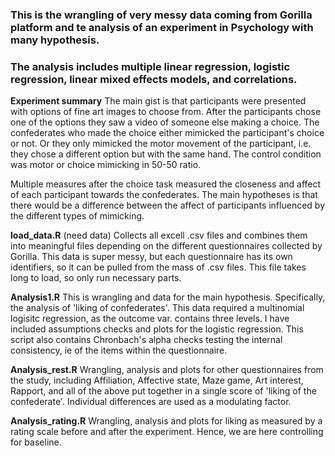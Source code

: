
### This is the wrangling of very messy data coming from Gorilla platform and te analysis of an experiment in Psychology with many hypothesis.
### The analysis includes multiple linear regression, logistic regression, linear mixed effects models, and correlations. 

**Experiment summary**
The main gist is that participants were presented with options of fine art images to choose from.
After the participants chose one of the options they saw a video of someone else making a choice. 
The confederates who made the choice either mimicked the participant's choice or not. Or they
only mimicked the motor movement of the participant, i.e. they chose a different option but with the same hand. 
The control condition was motor or choice mimicking in 50-50 ratio. 

Multiple measures after the choice task measured the closeness and affect of each participant towards
the confederates. The main hypotheses is that there would be a difference between the affect of participants
influenced by the different types of mimicking. 

**load_data.R** (need data)
Collects all excell .csv files and combines them into meaningful files depending on the different questionnaires collected by Gorilla. 
This data is super messy, but each questionnaire has its own identifiers, so it can be pulled from the mass of .csv files. 
This file takes long to load, so only run necessary parts. 

**Analysis1.R** 
This is wrangling and data for the main hypothesis. Specifically, the analysis of 'liking of confederates'. 
This data required a multinomial logisitc regression, as the outcome var. contains three levels. 
I have included assumptions checks and plots for the logistic regression. 
This script also contains Chronbach's alpha checks testing the internal consistency, ie of the items within the questionnaire. 

**Analysis_rest.R**
Wrangling, analysis and plots for other questionnaires from the study, including Affiliation, Affective state, Maze game, Art interest, Rapport, and all of the above put together in a single score of 'liking of the confederate'. Individual differences are used as a modulating factor. 

**Analysis_rating.R**
Wrangling, analysis and plots for liking as measured by a rating scale before and after the experiment. Hence, we are here controlling for baseline. 






